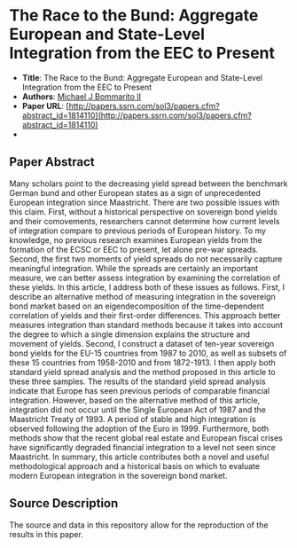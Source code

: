 The Race to the Bund: Aggregate European and State-Level Integration from the EEC to Present
==================
  *  __Title__: The Race to the Bund: Aggregate European and State-Level Integration from the EEC to Present
  *  __Authors__: [Michael J Bommarito II](http://linkedin.com/in/bommarito/)
  *  __Paper URL__: [http://papers.ssrn.com/sol3/papers.cfm?abstract_id=1814110](http://papers.ssrn.com/sol3/papers.cfm?abstract_id=1814110)
  *  
## Paper Abstract
Many scholars point to the decreasing yield spread between the benchmark German bund and other European states as a sign of unprecedented European integration since Maastricht. There are two possible issues with this claim. First, without a historical perspective on sovereign bond yields and their comovements, researchers cannot determine how current levels of integration compare to previous periods of European history. To my knowledge, no previous research examines European yields from the formation of the ECSC or EEC to present, let alone pre-war spreads. Second, the first two moments of yield spreads do not necessarily capture meaningful integration. While the spreads are certainly an important measure, we can better assess integration by examining the correlation of these yields. In this article, I address both of these issues as follows. First, I describe an alternative method of measuring integration in the sovereign bond market based on an eigendecomposition of the time-dependent correlation of yields and their first-order differences. This approach better measures integration than standard methods because it takes into account the degree to which a single dimension explains the structure and movement of yields. Second, I construct a dataset of ten-year sovereign bond yields for the EU-15 countries from 1987 to 2010, as well as subsets of these 15 countries from 1958-2010 and from 1872-1913. I then apply both standard yield spread analysis and the method proposed in this article to these three samples. The results of the standard yield spread analysis indicate that Europe has seen previous periods of comparable financial integration. However, based on the alternative method of this article, integration did not occur until the Single European Act of 1987 and the Maastricht Treaty of 1993. A period of stable and high integration is observed following the adoption of the Euro in 1999. Furthermore, both methods show that the recent global real estate and European fiscal crises have significantly degraded financial integration to a level not seen since Maastricht. In summary, this article contributes both a novel and useful methodological approach and a historical basis on which to evaluate modern European integration in the sovereign bond market.


## Source Description
The source and data in this repository allow for the reproduction of the results in this paper.  
